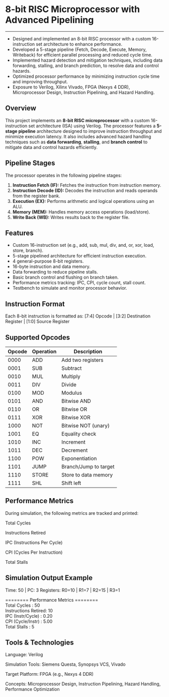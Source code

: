 # 8-bit RISC Microprocessor with Advanced Pipelining
---
- Designed and implemented an 8-bit RISC processor with a custom 16-instruction set architecture to enhance performance.  
- Developed a 5-stage pipeline (Fetch, Decode, Execute, Memory, Writeback) for efficient parallel processing and reduced cycle time.  
- Implemented hazard detection and mitigation techniques, including data forwarding, stalling, and branch prediction, to resolve data and control hazards.  
- Optimized processor performance by minimizing instruction cycle time and improving throughput.  
- Exposure to Verilog, Xilinx Vivado, FPGA (Nexys 4 DDR), Microprocessor Design, Instruction Pipelining, and Hazard Handling.  


## Overview

This project implements an **8-bit RISC microprocessor** with a custom 16-instruction set architecture (ISA) using Verilog. The processor features a **5-stage pipeline** architecture designed to improve instruction throughput and minimize execution latency. It also includes advanced hazard handling techniques such as **data forwarding**, **stalling**, and **branch control** to mitigate data and control hazards efficiently.

## Pipeline Stages

The processor operates in the following pipeline stages:

1. **Instruction Fetch (IF):** Fetches the instruction from instruction memory.
2. **Instruction Decode (ID):** Decodes the instruction and reads operands from the register bank.
3. **Execution (EX):** Performs arithmetic and logical operations using an ALU.
4. **Memory (MEM):** Handles memory access operations (load/store).
5. **Write Back (WB):** Writes results back to the register file.

## Features

- Custom 16-instruction set (e.g., add, sub, mul, div, and, or, xor, load, store, branch).
- 5-stage pipelined architecture for efficient instruction execution.
- 4 general-purpose 8-bit registers.
- 16-byte instruction and data memory.
- Data forwarding to reduce pipeline stalls.
- Basic branch control and flushing on branch taken.
- Performance metrics tracking: IPC, CPI, cycle count, stall count.
- Testbench to simulate and monitor processor behavior.

Instruction Format
---
Each 8-bit instruction is formatted as:
[7:4] Opcode | [3:2] Destination Register | [1:0] Source Register

Supported Opcodes
---
| Opcode | Operation | Description           |
| ------ | --------- | --------------------- |
| 0000   | ADD       | Add two registers     |
| 0001   | SUB       | Subtract              |
| 0010   | MUL       | Multiply              |
| 0011   | DIV       | Divide                |
| 0100   | MOD       | Modulus               |
| 0101   | AND       | Bitwise AND           |
| 0110   | OR        | Bitwise OR            |
| 0111   | XOR       | Bitwise XOR           |
| 1000   | NOT       | Bitwise NOT (unary)   |
| 1001   | EQ        | Equality check        |
| 1010   | INC       | Increment             |
| 1011   | DEC       | Decrement             |
| 1100   | POW       | Exponentiation        |
| 1101   | JUMP      | Branch/Jump to target |
| 1110   | STORE     | Store to data memory  |
| 1111   | SHL       | Shift left            |

Performance Metrics
---
During simulation, the following metrics are tracked and printed:

Total Cycles

Instructions Retired

IPC (Instructions Per Cycle)

CPI (Cycles Per Instruction)

Total Stalls

Simulation Output Example
---
Time: 50 | PC: 3
Registers: R0=10 | R1=7 | R2=15 | R3=1

======== Performance Metrics ========  
Total Cycles        : 50  
Instructions Retired: 10  
IPC (Instr/Cycle)   : 0.20  
CPI (Cycle/Instr)   : 5.00  
Total Stalls        : 5  


Tools & Technologies
---
Language: Verilog

Simulation Tools: Siemens Questa, Synopsys VCS, Vivado

Target Platform: FPGA (e.g., Nexys 4 DDR)

Concepts: Microprocessor Design, Instruction Pipelining, Hazard Handling, Performance Optimization


